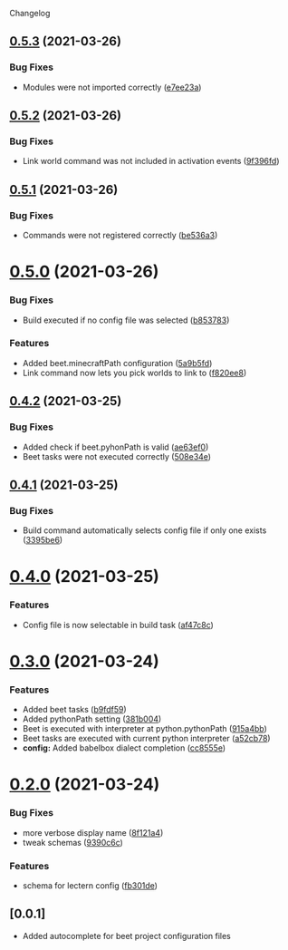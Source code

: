 Changelog

## [0.5.3](https://github.com/mcbeet/vscode-beet/compare/v0.5.2...v0.5.3) (2021-03-26)


### Bug Fixes

* Modules were not imported correctly ([e7ee23a](https://github.com/mcbeet/vscode-beet/commit/e7ee23a75fdc1f6317c84e5f61711e44346164ec))

## [0.5.2](https://github.com/mcbeet/vscode-beet/compare/v0.5.1...v0.5.2) (2021-03-26)


### Bug Fixes

* Link world command was not included in activation events ([9f396fd](https://github.com/mcbeet/vscode-beet/commit/9f396fd486e439a1485c9bb364c7922b756e6a76))

## [0.5.1](https://github.com/mcbeet/vscode-beet/compare/v0.5.0...v0.5.1) (2021-03-26)


### Bug Fixes

* Commands were not registered correctly ([be536a3](https://github.com/mcbeet/vscode-beet/commit/be536a3e3ac47b0d3bede60adf5195974837833e))

# [0.5.0](https://github.com/mcbeet/vscode-beet/compare/v0.4.2...v0.5.0) (2021-03-26)


### Bug Fixes

* Build executed if no config file was selected ([b853783](https://github.com/mcbeet/vscode-beet/commit/b8537835238f684b781d82234ed3d8dbe057579c))


### Features

* Added beet.minecraftPath configuration ([5a9b5fd](https://github.com/mcbeet/vscode-beet/commit/5a9b5fde32d8f081dc05054f99c7b6c6a7d52ee7))
* Link command now lets you pick worlds to link to ([f820ee8](https://github.com/mcbeet/vscode-beet/commit/f820ee80ba39b989149c89ae81679aec3bdc9cb0))

## [0.4.2](https://github.com/mcbeet/vscode-beet/compare/v0.4.1...v0.4.2) (2021-03-25)


### Bug Fixes

* Added check if beet.pyhonPath is valid ([ae63ef0](https://github.com/mcbeet/vscode-beet/commit/ae63ef0bdad8dcbdb622b08ba01c9e6d2bd118ae))
* Beet tasks were not executed correctly ([508e34e](https://github.com/mcbeet/vscode-beet/commit/508e34ed3bae612bc669da645833e03a21c687d8))

## [0.4.1](https://github.com/mcbeet/vscode-beet/compare/v0.4.0...v0.4.1) (2021-03-25)


### Bug Fixes

* Build command automatically selects config file if only one exists ([3395be6](https://github.com/mcbeet/vscode-beet/commit/3395be6a5f63037ff1e8fc0369324bb15876e7dc))

# [0.4.0](https://github.com/mcbeet/vscode-beet/compare/v0.3.0...v0.4.0) (2021-03-25)


### Features

* Config file is now selectable in build task ([af47c8c](https://github.com/mcbeet/vscode-beet/commit/af47c8cf3705d36defbf58c1cb8d4d971c187642))

# [0.3.0](https://github.com/mcbeet/vscode-beet/compare/v0.2.0...v0.3.0) (2021-03-24)


### Features

* Added beet tasks ([b9fdf59](https://github.com/mcbeet/vscode-beet/commit/b9fdf59e6dad1b33823d6e4ee40a343258e04b12))
* Added pythonPath setting ([381b004](https://github.com/mcbeet/vscode-beet/commit/381b004e95e7c602e0823a3d0b80635f844ca804))
* Beet is executed with interpreter at python.pythonPath ([915a4bb](https://github.com/mcbeet/vscode-beet/commit/915a4bb114cab506e364bd1cb51aa8b4ed2c0fb1))
* Beet tasks are executed with current python interpreter ([a52cb78](https://github.com/mcbeet/vscode-beet/commit/a52cb78db5648293f7fb759224782ab37fb312de))
* **config:** Added babelbox dialect completion ([cc8555e](https://github.com/mcbeet/vscode-beet/commit/cc8555edc26a565cf8abdf2401259185cb7eadef))

# [0.2.0](https://github.com/mcbeet/vscode-beet/compare/v0.1.0...v0.2.0) (2021-03-24)


### Bug Fixes

* more verbose display name ([8f121a4](https://github.com/mcbeet/vscode-beet/commit/8f121a4d7c0d3a08f4576a2566207206828f87b1))
* tweak schemas ([9390c6c](https://github.com/mcbeet/vscode-beet/commit/9390c6c48bd0be20f94fa9ef1afc4335dda072d6))


### Features

* schema for lectern config ([fb301de](https://github.com/mcbeet/vscode-beet/commit/fb301de902ab95b22a43d888769f7ab2f7c48016))

## [0.0.1]
- Added autocomplete for beet project configuration files
